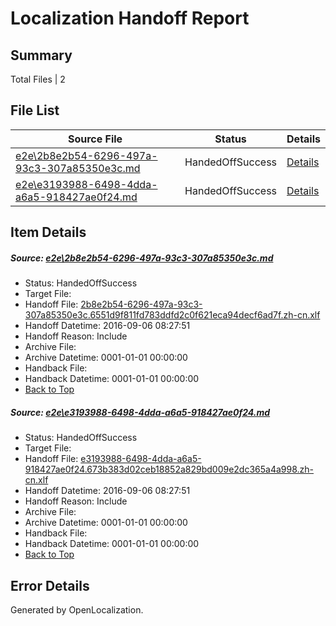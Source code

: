 # <a name='report-top'></a> Localization Handoff Report

## Summary
 Total Files | 2

## File List
 Source File | Status | Details 
 ----------- | ------ | ------- 
 [e2e\2b8e2b54-6296-497a-93c3-307a85350e3c.md](https://github.com/OpenLocalizationTestOrg/ol-test0/blob/dcf830126639e0878fa39e4452f8dbb6e507f278/e2e/2b8e2b54-6296-497a-93c3-307a85350e3c.md) | HandedOffSuccess | [Details](#e2d28c9aa759fa5be650ba7faa991bf58ce887f42)
 [e2e\e3193988-6498-4dda-a6a5-918427ae0f24.md](https://github.com/OpenLocalizationTestOrg/ol-test0/blob/dcf830126639e0878fa39e4452f8dbb6e507f278/e2e/e3193988-6498-4dda-a6a5-918427ae0f24.md) | HandedOffSuccess | [Details](#ba087f68a3268ba7a38aa5ba05e2cfa88df68c6e13)

## Item Details
##### <a name='e2d28c9aa759fa5be650ba7faa991bf58ce887f42'></a> Source: [e2e\2b8e2b54-6296-497a-93c3-307a85350e3c.md](https://github.com/OpenLocalizationTestOrg/ol-test0/blob/dcf830126639e0878fa39e4452f8dbb6e507f278/e2e/2b8e2b54-6296-497a-93c3-307a85350e3c.md)
* Status: HandedOffSuccess
* Target File: 
* Handoff File: [2b8e2b54-6296-497a-93c3-307a85350e3c.6551d9f811fd783ddfd2c0f621eca94decf6ad7f.zh-cn.xlf](https://github.com/OpenLocalizationTestOrg/ol-test0-handoff/blob/810f6da97c46613b4cba2b25147454980fab5a3b/ol-handoff/OpenLocalizationTestOrg/ol-test0-zhcn/ci/ht/2b8e2b54-6296-497a-93c3-307a85350e3c.6551d9f811fd783ddfd2c0f621eca94decf6ad7f.zh-cn.xlf)
* Handoff Datetime: 2016-09-06 08:27:51
* Handoff Reason: Include
* Archive File: 
* Archive Datetime: 0001-01-01 00:00:00
* Handback File: 
* Handback Datetime: 0001-01-01 00:00:00
* [Back to Top](#report-top)

##### <a name='ba087f68a3268ba7a38aa5ba05e2cfa88df68c6e13'></a> Source: [e2e\e3193988-6498-4dda-a6a5-918427ae0f24.md](https://github.com/OpenLocalizationTestOrg/ol-test0/blob/dcf830126639e0878fa39e4452f8dbb6e507f278/e2e/e3193988-6498-4dda-a6a5-918427ae0f24.md)
* Status: HandedOffSuccess
* Target File: 
* Handoff File: [e3193988-6498-4dda-a6a5-918427ae0f24.673b383d02ceb18852a829bd009e2dc365a4a998.zh-cn.xlf](https://github.com/OpenLocalizationTestOrg/ol-test0-handoff/blob/810f6da97c46613b4cba2b25147454980fab5a3b/ol-handoff/OpenLocalizationTestOrg/ol-test0-zhcn/ci/ht/e3193988-6498-4dda-a6a5-918427ae0f24.673b383d02ceb18852a829bd009e2dc365a4a998.zh-cn.xlf)
* Handoff Datetime: 2016-09-06 08:27:51
* Handoff Reason: Include
* Archive File: 
* Archive Datetime: 0001-01-01 00:00:00
* Handback File: 
* Handback Datetime: 0001-01-01 00:00:00
* [Back to Top](#report-top)


## Error Details

Generated by OpenLocalization.
